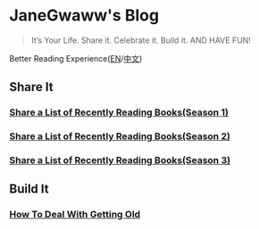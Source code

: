 

# JaneGwaww's Blog

> It’s Your Life.
> Share it. Celebrate it. Build it.
> AND HAVE FUN!

Better Reading Experience([EN](https://tiglapiles.github.io/article/README.en.html)/[中文](https://tiglapiles.github.io/article/))


## Share It


### [Share a List of Recently Reading Books(Season 1)](./src/share_it/recent_reading.en.md)


### [Share a List of Recently Reading Books(Season 2)](./src/share_it/recent_reading2.en.md)


### [Share a List of Recently Reading Books(Season 3)](./src/share_it/recent_reading3.en.md)


## Build It


### [How To Deal With Getting Old](./src/build_it/how_face_midnight.md)

